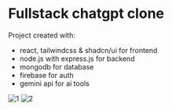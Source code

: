 # Fullstack chatgpt clone

Project created with:
* react, tailwindcss & shadcn/ui for frontend
* node.js with express.js for backend
* mongodb for database
* firebase for auth
* gemini api for ai tools

![1](https://github.com/user-attachments/assets/ae3146ef-227b-4f72-a0e3-7f34028662ea)
![2](https://github.com/user-attachments/assets/758d3fc0-7b87-4306-89fd-177572c58e2e)
